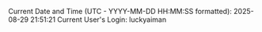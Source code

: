 Current Date and Time (UTC - YYYY-MM-DD HH:MM:SS formatted): 2025-08-29 21:51:21
Current User's Login: luckyaiman
